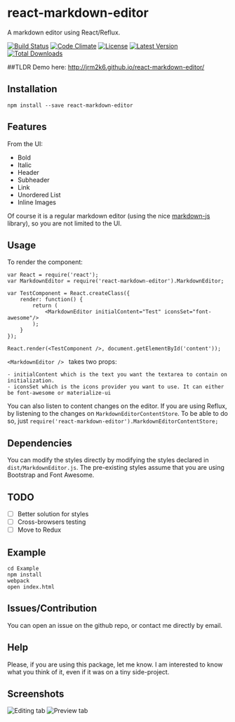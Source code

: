 # react-markdown-editor
A markdown editor using React/Reflux.


[![Build Status](http://img.shields.io/travis/jrm2k6/react-markdown-editor/master.svg?style=flat-square)](https://travis-ci.org/jrm2k6/react-markdown-editor)
[![Code Climate](https://img.shields.io/codeclimate/github/kabisaict/flow.svg?style=flat-square)](https://codeclimate.com/github/jrm2k6/react-markdown-editor)
[![License](https://img.shields.io/npm/l/express.svg?style=flat-square)](http://www.opensource.org/licenses/MIT)
[![Latest Version](https://img.shields.io/npm/v/react-markdown-editor.svg?style=flat-square)](https://www.npmjs.com/package/react-markdown-editor)
[![Total Downloads](https://img.shields.io/npm/dm/react-markdown-editor.svg?style=flat-square)](https://www.npmjs.com/package/react-markdown-editor)

##TLDR
Demo here: http://jrm2k6.github.io/react-markdown-editor/

## Installation
``` npm install --save react-markdown-editor ```

## Features
From the UI:

- Bold
- Italic
- Header
- Subheader
- Link
- Unordered List
- Inline Images

Of course it is a regular markdown editor (using the nice [markdown-js](https://github.com/evilstreak/markdown-js) library), so you are not limited to the UI.

## Usage
To render the component:
```
var React = require('react');
var MarkdownEditor = require('react-markdown-editor').MarkdownEditor;

var TestComponent = React.createClass({
	render: function() {
		return (
			<MarkdownEditor initialContent="Test" iconsSet="font-awesome"/>
		);
	}
});

React.render(<TestComponent />, document.getElementById('content'));
```

```<MarkdownEditor /> ``` takes two props:

    - initialContent which is the text you want the textarea to contain on initialization.
    - iconsSet which is the icons provider you want to use. It can either be font-awesome or materialize-ui

You can also listen to content changes on the editor. If you are using Reflux, by listening to the changes on ```MarkdownEditorContentStore```.
To be able to do so, just ```require('react-markdown-editor').MarkdownEditorContentStore;```
## Dependencies
You can modify the styles directly by modifying the styles declared in ```dist/MarkdownEditor.js```. The pre-existing styles assume that you are using Bootstrap and Font Awesome.
## TODO
- [ ] Better solution for styles
- [ ] Cross-browsers testing
- [ ] Move to Redux

## Example

```
cd Example
npm install
webpack
open index.html
```

## Issues/Contribution
You can open an issue on the github repo, or contact me directly by email.

## Help
Please, if you are using this package, let me know. I am interested to know what you think of it, even if it was on a tiny side-project.

## Screenshots
![Editing tab](http://i.imgur.com/XPdJmqm.png "Editing tab")
![Preview tab](http://i.imgur.com/uavBSUN.png "Preview tab")
